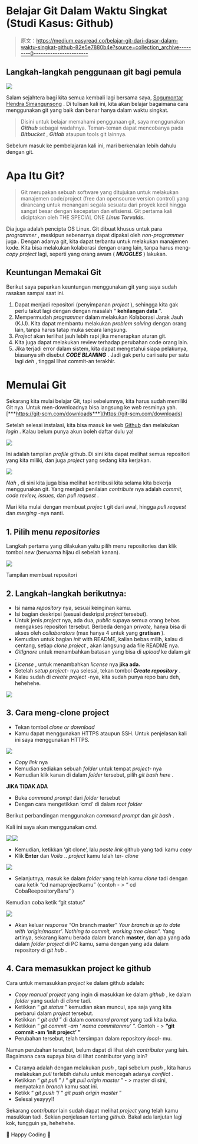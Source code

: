 # Belajar Git Dalam Waktu Singkat (Studi Kasus: Github)

> 原文：<https://medium.easyread.co/belajar-git-dari-dasar-dalam-waktu-singkat-github-82e5e7880b4e?source=collection_archive---------0----------------------->

## Langkah-langkah penggunaan git bagi pemula

![](img/b95f3e8eafa29cdef1646ba84994c548.png)

Salam sejahtera bagi kita semua kembali lagi bersama saya, [Sogumontar Hendra Simangunsong](https://medium.com/u/d6d74fde68be?source=post_page-----82e5e7880b4e--------------------------------) . Di tulisan kali ini, kita akan belajar bagaimana cara menggunakan git yang baik dan benar hanya dalam waktu singkat.

> Disini untuk belajar memahami penggunaan git, saya menggunakan ***Github*** sebagai wadahnya. Teman-teman dapat mencobanya pada ***Bitbucket*** , ***Gitlab*** ataupun tools git lainnya.

Sebelum masuk ke pembelajaran kali ini, mari berkenalan lebih dahulu dengan git.

# **Apa Itu Git?**

> Git merupakan sebuah software yang ditujukan untuk melakukan manajemen code/project (free dan opensource version control) yang dirancang untuk menangani segala sesuatu dari proyek kecil hingga sangat besar dengan kecepatan dan efisiensi. Git pertama kali diciptakan oleh THE SPECIAL ONE ***Linus Torvalds.***

Dia juga adalah pencipta OS Linux. Git dibuat khusus untuk para *programmer* , meskipun sebenarnya dapat dipakai oleh *non-programmer* juga *.* Dengan adanya git, kita dapat terbantu untuk melakukan manajemen kode. Kita bisa melakukan kolaborasi dengan orang lain, tanpa harus meng- *copy project* lagi, seperti yang orang awam ( ***MUGGLES*** ) lakukan.

## Keuntungan Memakai Git

Berikut saya paparkan keuntungan menggunakan git yang saya sudah rasakan sampai saat ini.

1.  Dapat menjadi repositori (penyimpanan *project* ), sehingga kita gak perlu takut lagi dengan dengan masalah “ **kehilangan data** ”.
2.  Mempermudah *programmer* dalam melakukan Kolaborasi Jarak Jauh (KJJ). Kita dapat membantu melakukan *problem solving* dengan orang lain, tanpa harus tatap muka secara langsung.
3.  *Project* akan terlihat jauh lebih rapi jika menerapkan aturan git.
4.  Kita juga dapat melakukan review terhadap perubahan code orang lain.
5.  Jika terjadi error dalam sistem, kita dapat mengetahui siapa pelakunya, biasanya *sih* disebut ***CODE BLAMING*** . Jadi gak perlu cari satu per satu lagi *deh* , tinggal lihat commit-an terakhir.

# Memulai Git

Sekarang kita mulai belajar Git, tapi sebelumnya, kita harus sudah memiliki Git nya. Untuk men-downloadnya bisa langsung ke *web* resminya yah. [***https://git-scm.com/downloads***](https://git-scm.com/downloads)

Setelah selesai instalasi, kita bisa masuk ke web [Github](https://github.com/) dan melakukan *login* . Kalau belum punya akun boleh daftar dulu ya!

![](img/1c96e383fd879f37fb57eff46234c2d2.png)

Ini adalah tampilan *profile* github. Di sini kita dapat melihat semua repositori yang kita miliki, dan juga *project* yang sedang kita kerjakan.

![](img/037099b1c784f0a61c49761977367c4c.png)

*Nah* , di sini kita juga bisa melihat kontribusi kita selama kita bekerja menggunakan git. Yang menjadi penilaian *contribute* nya adalah *commit, code review, issues,* dan *pull request* .

Mari kita mulai dengan membuat *projec* t git dari awal, hingga *pull request* dan *merging* -nya nanti.

## 1\. Pilih menu *repositories*

Langkah pertama yang dilakukan yaitu pilih menu repositories dan klik tombol *new* (berwarna hijau di sebelah kanan).

![](img/b392390d4d59bb20dceff04ef29701b9.png)

Tampilan membuat repositori

## 2\. Langkah-langkah berikutnya:

*   Isi nama *repository* nya, sesuai keinginan kamu.
*   Isi bagian deskripsi (sesuai deskripsi *project* tersebut).
*   Untuk jenis *project* nya, ada dua, *public* supaya semua orang bebas mengakses repositori tersebut. Berbeda dengan *private,* hanya bisa di akses oleh *collaborators* (max hanya 4 untuk yang **gratisan** ).
*   Kemudian untuk bagian *init* with README, kalian bebas milih, kalau di centang, setiap *clone project* , akan langsung ada file README nya.
*   *GitIgnore* untuk menambahkan batasan yang bisa di *upload* ke dalam *git* .
*   *License* , untuk menambahkan *license* nya **jika ada.**
*   Setelah *setup project-* nya selesai, tekan tombol ***Create repository*** .
*   Kalau sudah di *create project* -nya, kita sudah punya repo baru deh, hehehehe.

![](img/b4e5e3b43b517d9c977f734a9f2bec8e.png)

## 3\. Cara meng-clone project

*   Tekan tombol *clone or download*
*   Kamu dapat menggunakan HTTPS ataupun SSH. Untuk penjelasan kali ini saya menggunakan HTTPS.

![](img/fbd2d49fd3bc1ea85491097a72b8bb09.png)

*   *Copy link* nya
*   Kemudian sediakan sebuah *folder* untuk tempat *project-* nya
*   Kemudian klik kanan di dalam *folder* tersebut, pilih *git bash here* .

**JIKA TIDAK ADA**

*   Buka *command prompt* dari *folder* tersebut
*   Dengan cara mengetikkan ‘cmd’ di dalam *root folder*

Berikut perbandingan menggunakan *command prompt* dan *git bash* .

Kali ini saya akan menggunakan *cmd.*

![](img/044c7530f1ca713e89d10b11e6c92913.png)![](img/eeaed7797fbf03ce48aaa4301c95305a.png)

*   Kemudian, ketikkan ‘git clone’, lalu *paste link* github yang tadi kamu *copy*
*   Klik **Enter** dan *Voila* .. *project* kamu telah ter- *clone*

![](img/7d06fbb39acb568c2367cc4a168afd4f.png)

*   Selanjutnya, masuk ke dalam *folder* yang telah kamu *clone* tadi dengan cara ketik “cd namaprojectkamu” (contoh - > “ cd CobaReepositoryBaru” )

Kemudian coba ketik “git status”

![](img/62780a350aed00ea473eed20c7853ccb.png)

*   Akan keluar *response* “On branch master”
    *Your branch is up to date with ‘origin/master’. Nothing to commit, working tree clean”.* Yang artinya, sekarang kamu berada dalam branch **master,** dan apa yang ada dalam *folder* *project* di PC kamu, sama dengan yang ada dalam repository di *git hub* .

## 4\. Cara memasukkan project ke github

Cara untuk memasukkan *project* ke dalam github adalah:

*   *Copy manual project* yang ingin di masukkan ke dalam *github* , ke dalam *folder* yang sudah di *clone* tadi.
*   Ketikkan “ *git status* ” kemudian akan muncul, apa saja yang kita perbarui dalam *project* tersebut.
*   Ketikkan “ *git add* ” di dalam *command prompt* yang tadi kita buka.
*   Ketikkan “ *git commit -am ‘ nama commitanmu’ ”.* Contoh - > **“git commit -am ‘init project’ ”**
*   Perubahan tersebut, telah tersimpan dalam repository *local-* mu.

Namun perubahan tersebut, belum dapat di lihat oleh *contributor* yang lain. Bagaimana cara supaya bisa di lihat contributor yang lain?

*   Caranya adalah dengan melakukan *push* , tapi sebelum *push* , kita harus melakukan *pull* terlebih dahulu untuk mencegah adanya *conflict* .
*   Ketikkan “ *git pull* ” / “ *git pull origin master* ” - > master di sini, menyatakan *branch* kamu saat ini.
*   Ketikk “ *git push* ”/ “ *git push origin master* ”
*   Selesai yeayyy!!

Sekarang *contributor* lain sudah dapat melihat *project* yang telah kamu masukkan tadi. Sekian penjelasan tentang *github.* Bakal ada lanjutan lagi kok, tungguin ya, hehehehe.

<claps>👏 Happy Coding 👏<claps></claps></claps>